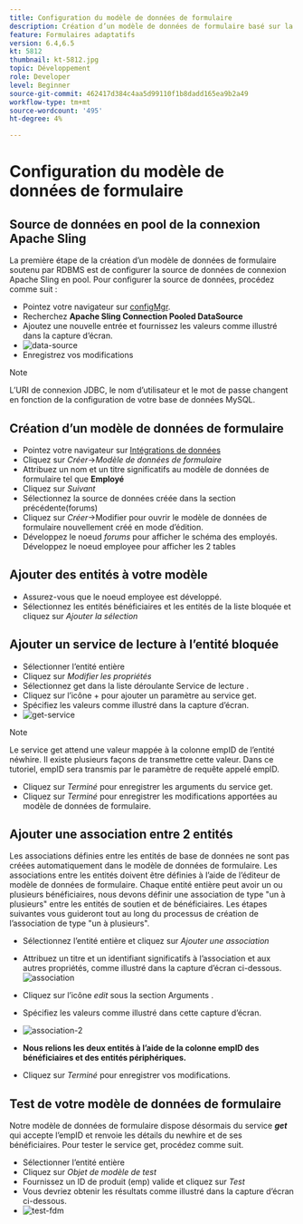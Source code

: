 ```yaml
---
title: Configuration du modèle de données de formulaire
description: Création d’un modèle de données de formulaire basé sur la source de données SGBDR
feature: Formulaires adaptatifs
version: 6.4,6.5
kt: 5812
thumbnail: kt-5812.jpg
topic: Développement
role: Developer
level: Beginner
source-git-commit: 462417d384c4aa5d99110f1b8dadd165ea9b2a49
workflow-type: tm+mt
source-wordcount: '495'
ht-degree: 4%

---
```




# Configuration du modèle de données de formulaire

## Source de données en pool de la connexion Apache Sling

La première étape de la création d’un modèle de données de formulaire soutenu par RDBMS est de configurer la source de données de connexion Apache Sling en pool. Pour configurer la source de données, procédez comme suit :

* Pointez votre navigateur sur [configMgr](http://localhost:4502/system/console/configMgr).
* Recherchez **Apache Sling Connection Pooled DataSource**
* Ajoutez une nouvelle entrée et fournissez les valeurs comme illustré dans la capture d’écran.
* ![data-source](assets/data-source.png)
* Enregistrez vos modifications

>[!NOTE]
>L’URI de connexion JDBC, le nom d’utilisateur et le mot de passe changent en fonction de la configuration de votre base de données MySQL.


## Création d’un modèle de données de formulaire

* Pointez votre navigateur sur [Intégrations de données](http://localhost:4502/aem/forms.html/content/dam/formsanddocuments-fdm)
* Cliquez sur _Créer_->_Modèle de données de formulaire_
* Attribuez un nom et un titre significatifs au modèle de données de formulaire tel que **Employé**
* Cliquez sur _Suivant_
* Sélectionnez la source de données créée dans la section précédente(forums)
* Cliquez sur _Créer_->Modifier pour ouvrir le modèle de données de formulaire nouvellement créé en mode d’édition.
* Développez le noeud _forums_ pour afficher le schéma des employés. Développez le noeud employee pour afficher les 2 tables

## Ajouter des entités à votre modèle

* Assurez-vous que le noeud employee est développé.
* Sélectionnez les entités bénéficiaires et les entités de la liste bloquée et cliquez sur _Ajouter la sélection_

## Ajouter un service de lecture à l’entité bloquée

* Sélectionner l’entité entière
* Cliquez sur _Modifier les propriétés_
* Sélectionnez get dans la liste déroulante Service de lecture .
* Cliquez sur l’icône + pour ajouter un paramètre au service get.
* Spécifiez les valeurs comme illustré dans la capture d’écran.
* ![get-service](assets/get-service.png)
>[!NOTE]
> Le service get attend une valeur mappée à la colonne empID de l’entité néwhire. Il existe plusieurs façons de transmettre cette valeur. Dans ce tutoriel, empID sera transmis par le paramètre de requête appelé empID.
* Cliquez sur _Terminé_ pour enregistrer les arguments du service get.
* Cliquez sur _Terminé_ pour enregistrer les modifications apportées au modèle de données de formulaire.

## Ajouter une association entre 2 entités

Les associations définies entre les entités de base de données ne sont pas créées automatiquement dans le modèle de données de formulaire. Les associations entre les entités doivent être définies à l’aide de l’éditeur de modèle de données de formulaire. Chaque entité entière peut avoir un ou plusieurs bénéficiaires, nous devons définir une association de type &quot;un à plusieurs&quot; entre les entités de soutien et de bénéficiaires.
Les étapes suivantes vous guideront tout au long du processus de création de l’association de type &quot;un à plusieurs&quot;.

* Sélectionnez l’entité entière et cliquez sur _Ajouter une association_
* Attribuez un titre et un identifiant significatifs à l’association et aux autres propriétés, comme illustré dans la capture d’écran ci-dessous.
   ![association](assets/association-entities-1.png)

* Cliquez sur l’icône _edit_ sous la section Arguments .

* Spécifiez les valeurs comme illustré dans cette capture d’écran.
* ![association-2](assets/association-entities.png)
* **Nous relions les deux entités à l’aide de la colonne empID des bénéficiaires et des entités périphériques.**
* Cliquez sur _Terminé_ pour enregistrer vos modifications.

## Test de votre modèle de données de formulaire

Notre modèle de données de formulaire dispose désormais du service **_get_** qui accepte l’empID et renvoie les détails du newhire et de ses bénéficiaires. Pour tester le service get, procédez comme suit.

* Sélectionner l’entité entière
* Cliquez sur _Objet de modèle de test_
* Fournissez un ID de produit (emp) valide et cliquez sur _Test_
* Vous devriez obtenir les résultats comme illustré dans la capture d’écran ci-dessous.
* ![test-fdm](assets/test-form-data-model.png)
